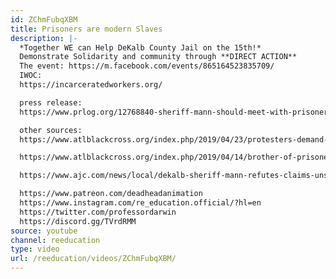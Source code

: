 ```yaml
---
id: ZChmFubqXBM
title: Prisoners are modern Slaves
description: |-
  *Together WE can Help DeKalb County Jail on the 15th!*
  Demonstrate Solidarity and community through **DIRECT ACTION**
  The event: https://m.facebook.com/events/865164523835709/
  IWOC:
  https://incarceratedworkers.org/

  press release:
  https://www.prlog.org/12768840-sheriff-mann-should-meet-with-prisoners-not-protesters.html

  other sources:
  https://www.atlblackcross.org/index.php/2019/04/23/protesters-demand-answers-about-dekalb-jail-abuses-at-county-commissioners-meeting/

  https://www.atlblackcross.org/index.php/2019/04/14/brother-of-prisoner-who-spoke-out-about-dekalb-jail-abuses-also-reports-abuses/

  https://www.ajc.com/news/local/dekalb-sheriff-mann-refutes-claims-unsafe-dirty-jail/aMEDO6wpv8IlF0LCj27urO/

  https://www.patreon.com/deadheadanimation
  https://www.instagram.com/re_education.official/?hl=en
  https://twitter.com/professordarwin
  https://discord.gg/TVrdRMM
source: youtube
channel: reeducation
type: video
url: /reeducation/videos/ZChmFubqXBM/
---
```


